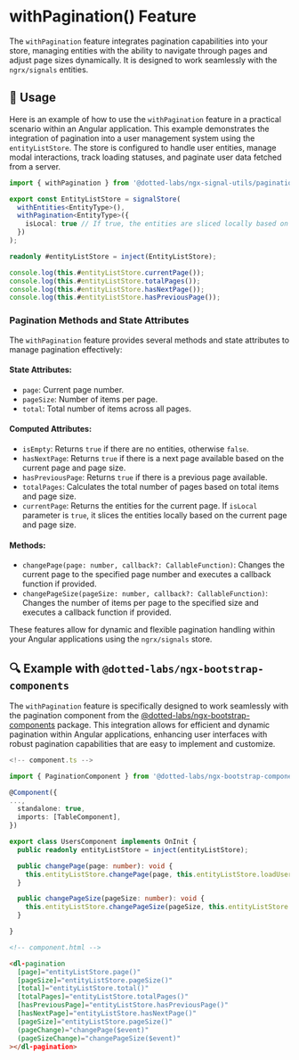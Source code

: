 # withPagination() Feature

The `withPagination` feature integrates pagination capabilities into your store, managing entities with the ability to navigate through pages and adjust page sizes dynamically. It is designed to work seamlessly with the `ngrx/signals` entities.

## 🚀 Usage

Here is an example of how to use the `withPagination` feature in a practical scenario within an Angular application. This example demonstrates the integration of pagination into a user management system using the `entityListStore`. The store is configured to handle user entities, manage modal interactions, track loading statuses, and paginate user data fetched from a server.

```typescript
import { withPagination } from '@dotted-labs/ngx-signal-utils/pagination';

export const EntityListStore = signalStore(
  withEntities<EntityType>(),
  withPagination<EntityType>({
    isLocal: true // If true, the entities are sliced locally based on the current page and page size. If false, the entities are fetched from the server.
  })
);

readonly #entityListStore = inject(EntityListStore);

console.log(this.#entityListStore.currentPage());
console.log(this.#entityListStore.totalPages());
console.log(this.#entityListStore.hasNextPage());
console.log(this.#entityListStore.hasPreviousPage());

```

### Pagination Methods and State Attributes

The `withPagination` feature provides several methods and state attributes to manage pagination effectively:

#### State Attributes:

- `page`: Current page number.
- `pageSize`: Number of items per page.
- `total`: Total number of items across all pages.

#### Computed Attributes:

- `isEmpty`: Returns `true` if there are no entities, otherwise `false`.
- `hasNextPage`: Returns `true` if there is a next page available based on the current page and page size.
- `hasPreviousPage`: Returns `true` if there is a previous page available.
- `totalPages`: Calculates the total number of pages based on total items and page size.
- `currentPage`: Returns the entities for the current page. If `isLocal` parameter is `true`, it slices the entities locally based on the current page and page size.

#### Methods:

- `changePage(page: number, callback?: CallableFunction)`: Changes the current page to the specified page number and executes a callback function if provided.
- `changePageSize(pageSize: number, callback?: CallableFunction)`: Changes the number of items per page to the specified size and executes a callback function if provided.

These features allow for dynamic and flexible pagination handling within your Angular applications using the `ngrx/signals` store.

## 🔍 Example with `@dotted-labs/ngx-bootstrap-components`

The `withPagination` feature is specifically designed to work seamlessly with the pagination component from the [@dotted-labs/ngx-bootstrap-components](https://www.npmjs.com/package/@dotted-labs/ngx-bootstrap-components) package. This integration allows for efficient and dynamic pagination within Angular applications, enhancing user interfaces with robust pagination capabilities that are easy to implement and customize.

```ts
<!-- component.ts -->

import { PaginationComponent } from '@dotted-labs/ngx-bootstrap-components/pagination';

@Component({
...,
  standalone: true,
  imports: [TableComponent],
})

export class UsersComponent implements OnInit {
  public readonly entityListStore = inject(entityListStore);

  public changePage(page: number): void {
    this.entityListStore.changePage(page, this.entityListStore.loadUsers);
  }

  public changePageSize(pageSize: number): void {
    this.entityListStore.changePageSize(pageSize, this.entityListStore.loadUsers);
  }

}
```

```html
<!-- component.html -->

<dl-pagination
  [page]="entityListStore.page()"
  [pageSize]="entityListStore.pageSize()"
  [total]="entityListStore.total()"
  [totalPages]="entityListStore.totalPages()"
  [hasPreviousPage]="entityListStore.hasPreviousPage()"
  [hasNextPage]="entityListStore.hasNextPage()"
  [pageSize]="entityListStore.pageSize()"
  (pageChange)="changePage($event)"
  (pageSizeChange)="changePageSize($event)"
></dl-pagination>
```
